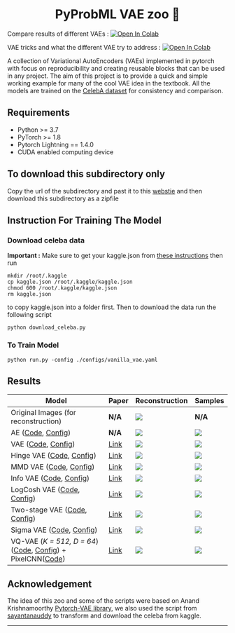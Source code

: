 <h1 align="center">
  <b>PyProbML VAE zoo 🐘 </b><br>
</h1>

Compare results of different VAEs : <a href="https://colab.research.google.com/github/probml/pyprobml/blob/master/scripts/vae/compare_results.ipynb" target="_parent"><img src="https://colab.research.google.com/assets/colab-badge.svg" alt="Open In Colab"/></a>

VAE tricks and what the different VAE try to address : <a href="https://colab.research.google.com/github/probml/pyprobml/blob/master/scripts/vae/vae_tricks.ipynb" target="_parent"><img src="https://colab.research.google.com/assets/colab-badge.svg" alt="Open In Colab"/></a>

A collection of Variational AutoEncoders (VAEs) implemented in pytorch with focus on reproducibility and creating reusable blocks that can be used in any project. The aim of this project is to provide
a quick and simple working example for many of the cool VAE idea in the textbook. All the models are trained on the [CelebA dataset](http://mmlab.ie.cuhk.edu.hk/projects/CelebA.html)
for consistency and comparison. 

## Requirements
- Python >= 3.7
- PyTorch >= 1.8
- Pytorch Lightning  == 1.4.0
- CUDA enabled computing device

## To download this subdirectory only 

Copy the url of the subdirectory and past it to this [webstie](https://download-directory.github.io) and then download this subdirectory as a zipfile

## Instruction For Training The Model

### Download celeba data

**Important :** Make sure to get your kaggle.json from [these instructions](https://github.com/Kaggle/kaggle-api#api-credentials) then run 
```
mkdir /root/.kaggle 
cp kaggle.json /root/.kaggle/kaggle.json
chmod 600 /root/.kaggle/kaggle.json
rm kaggle.json
```

to copy kaggle.json into a folder first. Then to download the data run the following script
```
python download_celeba.py
```

### To Train Model

```
python run.py -config ./configs/vanilla_vae.yaml
```

## Results

| Model                                                                  | Paper                                            |Reconstruction | Samples |
|------------------------------------------------------------------------|--------------------------------------------------|---------------|---------|
| Original Images (for reconstruction)                                   |**N/A**                                           |    ![][1]     | **N/A** |
| AE ([Code][ae_code], [Config][ae_config])                              |**N/A**                                           |    ![][18]     | ![][19] |
| VAE ([Code][vae_code], [Config][vae_config])                           |[Link](https://arxiv.org/abs/1312.6114)           |    ![][2]     | ![][10] |
| Hinge VAE ([Code][hingevae_code], [Config][hingevae_config])           |[Link](https://arxiv.org/abs/1606.04934)          |    ![][3]     | ![][11] |
| MMD VAE ([Code][mmdvae_code], [Config][mmdvae_config])                 |[Link](https://arxiv.org/abs/1706.02262)          |    ![][4]     | ![][12] |
| Info VAE   ([Code][infovae_code], [Config][infovae_config])            |[Link](https://arxiv.org/abs/1706.02262)          |    ![][5]     | ![][13] |
| LogCosh VAE   ([Code][logcoshvae_code], [Config][logcoshvae_config])   |[Link](https://openreview.net/forum?id=rkglvsC9Ym)|    ![][6]     | ![][14] |
| Two-stage VAE   ([Code][twostage_code], [Config][twostage_config])     |[Link](https://arxiv.org/abs/1903.05789)          |    ![][7]     | ![][15] |
| Sigma VAE   ([Code][sigma_code], [Config][sigma_config])               |[Link](https://arxiv.org/abs/2006.13202)          |    ![][8]     | ![][16] |
| VQ-VAE (*K = 512, D = 64*) ([Code][vqvae_code], [Config][vqvae_config]) + PixelCNN([Code][pixelCNN_code]) |[Link](https://arxiv.org/abs/1711.00937)          |    ![][9]     | ![][17] |

## Acknowledgement

The idea of this zoo and some of the scripts were based on Anand Krishnamoorthy [Pytorch-VAE library](https://github.com/AntixK/PyTorch-VAE), we also used the script from [sayantanauddy](https://github.com/sayantanauddy/vae_lightning) to transform and download the celeba from kaggle. 

-----------

[ae_code]: https://github.com/probml/pyprobml/blob/master/scripts/vae/models/vanilla_ae.py
[vae_code]: https://github.com/probml/pyprobml/blob/master/scripts/vae/models/vanilla_vae.py
[mmdvae_code]: https://github.com/probml/pyprobml/blob/master/scripts/vae/models/mmd_vae.py
[hingevae_code]: https://github.com/probml/pyprobml/blob/master/scripts/vae/models/hinge_vae.py
[logcoshvae_code]: https://github.com/probml/pyprobml/blob/master/scripts/vae/models/logcosh_vae.py
[infovae_code]: https://github.com/probml/pyprobml/blob/master/scripts/vae/models/info_vae.py
[vqvae_code]: https://github.com/probml/pyprobml/blob/master/scripts/vae/models/vq_vae.py
[twostage_code]: https://github.com/probml/pyprobml/blob/master/scripts/vae/models/two_stage_vae.py
[sigma_code]: https://github.com/probml/pyprobml/blob/master/scripts/vae/models/sigma_vae.py
[pixelCNN_code]: https://github.com/probml/pyprobml/blob/master/scripts/vae/models/sigma_vae.py

[ae_config]: https://github.com/probml/pyprobml/blob/master/scripts/vae/configs/vanilla_ae.yaml
[vae_config]: https://github.com/probml/pyprobml/blob/master/scripts/vae/configs/vanilla_vae.yaml
[logcoshvae_config]: https://github.com/AntixK/PyTorch-VAE/blob/master/configs/logcosh_vae.yaml
[infovae_config]: https://github.com/probml/pyprobml/blob/master/scripts/vae/configs/info_vae.yaml
[vqvae_config]: https://github.com/AntixK/PyTorch-VAE/blob/master/configs/vq_vae.yaml
[mmdvae_config]: https://github.com/probml/pyprobml/blob/master/scripts/vae/configs/mmd_vae.yaml
[hingevae_config]: https://github.com/probml/pyprobml/blob/master/scripts/vae/configs/hinge_vae.yaml
[twostage_config]: https://github.com/probml/pyprobml/blob/master/scripts/vae/configs/two_stage_vae.yaml
[sigma_config]: https://github.com/probml/pyprobml/blob/master/scripts/vae/configs/sigma_vae.yaml

[1]: https://github.com/probml/pyprobml/blob/master/scripts/vae/assets/original.png
[2]: https://github.com/probml/pyprobml/blob/master/scripts/vae/assets/vanilla_vae_recon.png
[3]: https://github.com/probml/pyprobml/blob/master/scripts/vae/assets/hinge_vae_recon.png
[4]: https://github.com/probml/pyprobml/blob/master/scripts/vae/assets/mmd_vae_recon.png
[5]: https://github.com/probml/pyprobml/blob/master/scripts/vae/assets/info_vae_recon.png
[6]: https://github.com/probml/pyprobml/blob/master/scripts/vae/assets/logcosh_vae_recon.png
[7]: https://github.com/probml/pyprobml/blob/master/scripts/vae/assets/two_stage_vae_recon.png
[8]: https://github.com/probml/pyprobml/blob/master/scripts/vae/assets/sigma_vae_recon.png
[9]: https://github.com/probml/pyprobml/blob/master/scripts/vae/assets/vq_vae_recon.png
[10]: https://github.com/probml/pyprobml/blob/master/scripts/vae/assets/vanilla_vae_samples.png
[11]: https://github.com/probml/pyprobml/blob/master/scripts/vae/assets/hinge_vae_samples.png
[12]: https://github.com/probml/pyprobml/blob/master/scripts/vae/assets/mmd_vae_samples.png
[13]: https://github.com/probml/pyprobml/blob/master/scripts/vae/assets/info_vae_samples.png
[14]: https://github.com/probml/pyprobml/blob/master/scripts/vae/assets/logcosh_vae_samples.png
[15]: https://github.com/probml/pyprobml/blob/master/scripts/vae/assets/two_stage_vae_samples.png
[16]: https://github.com/probml/pyprobml/blob/master/scripts/vae/assets/sigma_vae_samples.png
[17]: https://github.com/probml/pyprobml/blob/master/scripts/vae/assets/vq_vae_samples.png
[18]: https://github.com/probml/pyprobml/blob/master/scripts/vae/assets/vanilla_ae_recon.png
[19]: https://github.com/probml/pyprobml/blob/master/scripts/vae/assets/vanilla_ae_samples.png
